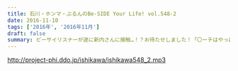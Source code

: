 ```yaml
---
title: 石川・ホンマ・ぶるんのBe-SIDE Your Life! vol.548-2
date: 2016-11-10
tags: ['2016年', '2016年11月']
draft: false
summary: ビーサイリスナーが遂に新内さんに接触…！？お待たせしました！「〇ーチはやっぱりビー×だな！」SAITO
---
```


http://project-phi.ddo.jp/ishikawa/ishikawa548_2.mp3
